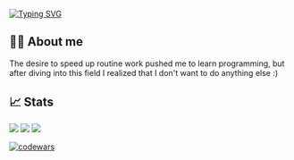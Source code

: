 [![Typing SVG](https://readme-typing-svg.herokuapp.com/?font=Fira+Code&pause=1000&width=435&lines=Hi%2C+my+name+is+Vlad+%F0%9F%91%8B)](https://git.io/typing-svg)

## 🙋‍♂ About me
The desire to speed up routine work pushed me to learn programming, but after diving into this field I realized that I don't want to do anything else :)

## 📈 Stats
![](https://github-profile-summary-cards.vercel.app/api/cards/profile-details?username=solid174&theme=github_dark)
![](https://github-profile-summary-cards.vercel.app/api/cards/most-commit-language?username=solid174&theme=github_dark) ![](https://github-profile-summary-cards.vercel.app/api/cards/stats?username=RainDance74&theme=github_dark)

[![codewars](https://www.codewars.com/users/solid174/badges/large)](https://www.codewars.com/users/solid174)

